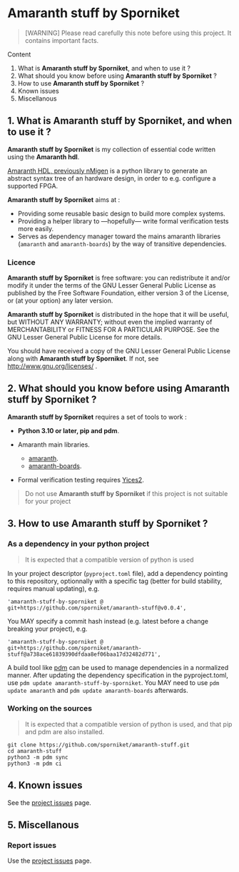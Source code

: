 # Amaranth stuff by Sporniket

> [WARNING] Please read carefully this note before using this project. It contains important facts.

Content

1. What is **Amaranth stuff by Sporniket**, and when to use it ?
2. What should you know before using **Amaranth stuff by Sporniket** ?
3. How to use **Amaranth stuff by Sporniket** ?
4. Known issues
5. Miscellanous

## 1. What is **Amaranth stuff by Sporniket**, and when to use it ?

**Amaranth stuff by Sporniket** is my collection of essential code written using the **Amaranth hdl**.

[Amaranth HDL, previously nMigen](https://github.com/amaranth-lang/amaranth) is a python library to generate an abstract syntax tree of an hardware design, in order to e.g. configure a supported FPGA.

**Amaranth stuff by Sporniket** aims at :

* Providing some reusable basic design to build more complex systems.
* Providing a helper library to —hopefully— write formal verification tests more easily.
* Serves as dependency manager toward the mains amaranth libraries (`amaranth` and `amaranth-boards`) by the way of transitive dependencies.


### Licence
 **Amaranth stuff by Sporniket** is free software: you can redistribute it and/or modify it under the terms of the
 GNU Lesser General Public License as published by the Free Software Foundation, either version 3 of the License, or (at your
 option) any later version.

 **Amaranth stuff by Sporniket** is distributed in the hope that it will be useful, but WITHOUT ANY WARRANTY; without
 even the implied warranty of MERCHANTABILITY or FITNESS FOR A PARTICULAR PURPOSE. See the GNU Lesser General Public License for
 more details.

 You should have received a copy of the GNU Lesser General Public License along with **Amaranth stuff by Sporniket**.
 If not, see http://www.gnu.org/licenses/ .


## 2. What should you know before using **Amaranth stuff by Sporniket** ?

**Amaranth stuff by Sporniket** requires a set of tools to work :

* **Python 3.10 or later, pip and pdm**.

* Amaranth main libraries.
  * [amaranth](https://github.com/amaranth-lang/amaranth).
  * [amaranth-boards](https://github.com/amaranth-lang/amaranth-boards).

* Formal verification testing requires [Yices2](https://yices.csl.sri.com/).

> Do not use **Amaranth stuff by Sporniket** if this project is not suitable for your project

## 3. How to use **Amaranth stuff by Sporniket** ?

### As a dependency in your python project

> It is expected that a compatible version of python is used

In your project descriptor (`pyproject.toml` file), add a dependency pointing to this repository, optionnally with a specific tag (better for build stability, requires manual updating), e.g.

    'amaranth-stuff-by-sporniket @ git+https://github.com/sporniket/amaranth-stuff@v0.0.4',

You MAY specify a commit hash instead (e.g. latest before a change breaking your project), e.g.

    'amaranth-stuff-by-sporniket @ git+https://github.com/sporniket/amaranth-stuff@a738ace61839390dfdaa8ef06baa17d32482d771',

A build tool like [pdm](https://pdm.fming.dev) can be used to manage dependencies in a normalized manner. 
After updating the dependency specification in the pyproject.toml, use `pdm update amaranth-stuff-by-sporniket`.
You MAY need to use `pdm update amaranth` and `pdm update amaranth-boards` afterwards.

### Working on the sources

> It is expected that a compatible version of python is used, and that pip and pdm are also installed.

	git clone https://github.com/sporniket/amaranth-stuff.git
	cd amaranth-stuff
    python3 -m pdm sync
    python3 -m pdm ci

## 4. Known issues
See the [project issues](https://github.com/sporniket/amaranth-stuff/issues) page.

## 5. Miscellanous

### Report issues
Use the [project issues](https://github.com/sporniket/amaranth-stuff/issues) page.

